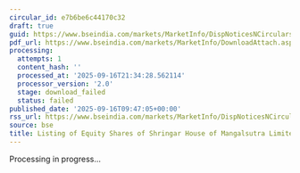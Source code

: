```yaml
---
circular_id: e7b6be6c44170c32
draft: true
guid: https://www.bseindia.com/markets/MarketInfo/DispNoticesNCirculars.aspx?Noticeid={77D9300D-7F77-4514-ACC1-8116A17228B5}&noticeno=20250916-18&dt=09/16/2025&icount=18&totcount=79&flag=0
pdf_url: https://www.bseindia.com/markets/MarketInfo/DownloadAttach.aspx?id=20250916-18&attachedId=
processing:
  attempts: 1
  content_hash: ''
  processed_at: '2025-09-16T21:34:28.562114'
  processor_version: '2.0'
  stage: download_failed
  status: failed
published_date: '2025-09-16T09:47:05+00:00'
rss_url: https://www.bseindia.com/markets/MarketInfo/DispNoticesNCirculars.aspx?Noticeid={77D9300D-7F77-4514-ACC1-8116A17228B5}&noticeno=20250916-18&dt=09/16/2025&icount=18&totcount=79&flag=0
source: bse
title: Listing of Equity Shares of Shringar House of Mangalsutra Limited
---
```


Processing in progress...